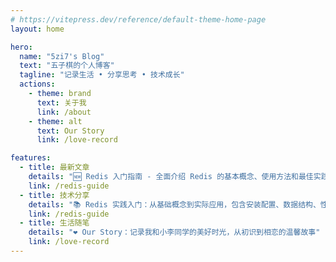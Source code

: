 ```yaml
---
# https://vitepress.dev/reference/default-theme-home-page
layout: home

hero:
  name: "5zi7's Blog"
  text: "五子棋的个人博客"
  tagline: "记录生活 • 分享思考 • 技术成长"
  actions:
    - theme: brand
      text: 关于我
      link: /about
    - theme: alt
      text: Our Story
      link: /love-record

features:
  - title: 最新文章
    details: "🆕 Redis 入门指南 - 全面介绍 Redis 的基本概念、使用方法和最佳实践"
    link: /redis-guide
  - title: 技术分享
    details: "📚 Redis 实践入门：从基础概念到实际应用，包含安装配置、数据结构、性能优化等内容"
    link: /redis-guide
  - title: 生活随笔
    details: "❤️ Our Story：记录我和小李同学的美好时光，从初识到相恋的温馨故事"
    link: /love-record
---
```


